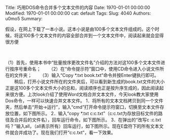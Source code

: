 Title: 巧用DOS命令合并多个文本文件的内容
Date: 1970-01-01 00:00:00
Modified: 1970-01-01 00:00:00
cat: default
Tags: 
Slug: 4040
Authors: u0mo5 
Summary: 

假设，在网上下载了一本小说。这本小说是由100多个文本文件组成的。这个时候，将这100多个文本文件的内容全部合并到一个文本文件中，阅读起来就会显得很方便
 

 


（1）首先，使用本书中“批量按序更改文件名”介绍的方法对这100多个文本文件进行按序号重命名；
　　（2）在“命令提示符”窗口中，使用CD命令进入小说文件所在的文件夹；
　　（3）输入“Copy *.txt book.txt”命令并按Enter键执行即可。
　　稍后，打开小说文件所在的文件夹后，可以看到新生成的book.txt文件的大小正是这100多个文本文件大小的总和，阅读顺序也正是按升序生成的，因此阅读起来很方便。上次look介绍了使用Word文档合并文本文件，今天look教大家使用Dos命令，一样可以快速合并文本文件。 1．将所有的文本文档拷贝到同一个文件夹，然后单击“开始→运行”，输入“cmd”打开命令提示符窗口，切换至文本文件存放位置，如下图所示。 2．输入“copy *.txt c:c.txt”（c:c.txt为存放目标文件的路径及合并后的文件名），回车运行命令，如下图所示。 3．在弹出的“改写c :c.txt吗？”输入all，（all表示所有）回车运行，如下图所示。现在E盘符下的所有文本文件就合并成功了。现在我们打开“c:c.txt”，看一下效果。 


